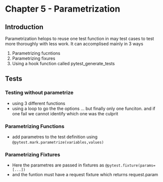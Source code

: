 # Chapter 5  - Parametrization

## Introduction

Parametrization helops to reuse one test function in may test cases to test more thoroughly with less work. It can accomplised mainly in 3 ways

1. Parametrizing fucntions
2. Parametrizing fixures
3. Using a hook function called pytest_generate_tests

## Tests

### Testing without parametrize

* using 3 different functions
* using a loop to go the the options ... but finally only one funciton. and if one fail we cannot identify which one was the culprit

### Parametrizing Functions

* add parametres to the test definition using `@pytest.mark.parametrize(variables,values)`

### Parametrizing Fixtures

* Here the parametres are passed in fixtures as `@pytest.fixture(params=[...])`
* and the funtion must have a request fixture which returns request.param
